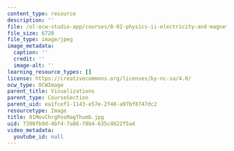 ```yaml
---
content_type: resource
description: ''
file: /ol-ocw-studio-app/courses/8-02-physics-ii-electricity-and-magnetism-spring-2007/7390fb9d4bf47a8678b4635c4622f5a4_01MovChrgPosMagThumb.jpg
file_size: 6728
file_type: image/jpeg
image_metadata:
  caption: ''
  credit: ''
  image-alt: ''
learning_resource_types: []
license: https://creativecommons.org/licenses/by-nc-sa/4.0/
ocw_type: OCWImage
parent_title: Visualizations
parent_type: CourseSection
parent_uid: ea1fcef1-1143-e57e-2f48-a97bf8747dc2
resourcetype: Image
title: 01MovChrgPosMagThumb.jpg
uid: 7390fb9d-4bf4-7a86-78b4-635c4622f5a4
video_metadata:
  youtube_id: null
---
```

